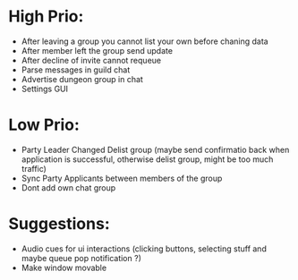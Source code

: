 # High Prio:
* After leaving a group you cannot list your own before chaning data
* After member left the group send update
* After decline of invite cannot requeue
* Parse messages in guild chat
* Advertise dungeon group in chat
* Settings GUI

# Low Prio:
* Party Leader Changed Delist group (maybe send confirmatio back when application is successful, otherwise delist group, might be too much traffic)
* Sync Party Applicants between members of the group
* Dont add own chat group

# Suggestions:

* Audio cues for ui interactions (clicking buttons, selecting stuff and maybe queue pop notification ?)
* Make window movable
